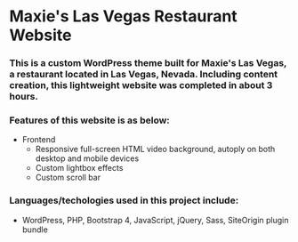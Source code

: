 # Maxie's Las Vegas Restaurant Website
### This is a custom WordPress theme built for Maxie's Las Vegas, a restaurant located in Las Vegas, Nevada. Including content creation, this lightweight website was completed in about 3 hours.
### Features of this website is as below: 
- Frontend
  - Responsive full-screen HTML video background, autoply on both desktop and mobile devices
  - Custom lightbox effects
  - Custom scroll bar 
### Languages/techologies used in this project include: 
- WordPress, PHP, Bootstrap 4, JavaScript, jQuery, Sass, SiteOrigin plugin bundle
